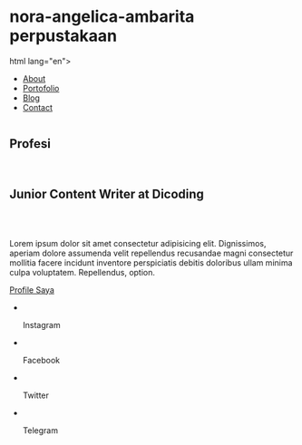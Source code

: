# nora-angelica-ambarita perpustakaan
html lang="en">
  <head>
    <meta charset="UTF-8" />
    <meta name="viewport" content="width=device-width, initial-scale=1.0" />
    <link rel="stylesheet" href="style.css" />
    <title>Web | Portofolio</title>
  </head>
  <body>
    <div class="container">
      <div class="sidebar">
        <nav>
          <ul>
            <li><a href="">About</a></li>
            <li><a href="">Portofolio</a></li>
            <li><a href="">Blog</a></li>
            <li><a href="">Contact</a></li>
          </ul>
        </nav>
      </div>
      <main class="content">
        <section class="hero">
          <img src="online.png" alt="" />
          <div class="hero-content">
            <h1>Profesi</h1>
            <br />
            <h2>Junior Content Writer at Dicoding</h2>
            <br /><br />
            <p>
              Lorem ipsum dolor sit amet consectetur adipisicing elit. Dignissimos, aperiam dolore
              assumenda velit repellendus recusandae magni consectetur mollitia facere incidunt
              inventore perspiciatis debitis doloribus ullam minima culpa voluptatem. Repellendus,
              option.
            </p>
            <a href="" class="action-btn">Profile Saya</a>
          </div>
        </section>
      </main>
      <div class="footer">
        <footer>
          <ul>
            <li>
              <img src="instagram.png" alt="" /><a><p>Instagram</p></a>
            </li>
            <li>
              <img src="facebook.png" alt="" /><a><p>Facebook</p></a>
            </li>
            <li>
              <img src="twitter.png" alt="" /><a><p>Twitter</p></a>
            </li>
            <li>
              <img src="telegram.png" alt="" /><a><p>Telegram</p></a>
            </li>
          </ul>
        </footer>
      </div>
    </div>
  </body>
</html>
